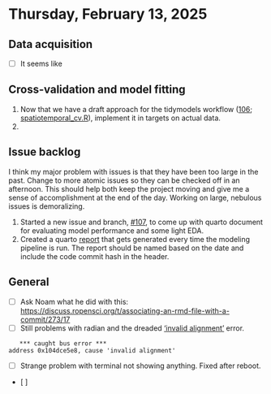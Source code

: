 

# Thursday, February 13, 2025

## Data acquisition

- [ ] It seems like

## Cross-validation and model fitting

1.  Now that we have a draft approach for the tidymodels workflow
    ([106](https://github.com/ecohealthalliance/open-rvfcast/issues/106);
    [spatiotemporal_cv.R](scripts/spatiotemporal_cv.R)), implement it in
    targets on actual data.
2.  

## Issue backlog

I think my major problem with issues is that they have been too large in
the past. Change to more atomic issues so they can be checked off in an
afternoon. This should help both keep the project moving and give me a
sense of accomplishment at the end of the day. Working on large,
nebulous issues is demoralizing.

1.  Started a new issue and branch,
    [\#107](https://github.com/ecohealthalliance/open-rvfcast/issues/107),
    to come up with quarto document for evaluating model performance and
    some light EDA.
2.  Created a quarto [report](reports/model_performance_report.qmd) that
    gets generated every time the modeling pipeline is run. The report
    should be named based on the date and include the code commit hash
    in the header.

## General

- [ ] Ask Noam what he did with this:
  https://discuss.ropensci.org/t/associating-an-rmd-file-with-a-commit/273/17
- [ ] Still problems with radian and the dreaded [‘invalid
  alignment’](https://github.com/randy3k/radian/issues/439) error.

<!-- -->

       *** caught bus error ***
    address 0x104dce5e8, cause 'invalid alignment'

- [ ] Strange problem with terminal not showing anything. Fixed after
  reboot.
- \[ \]
